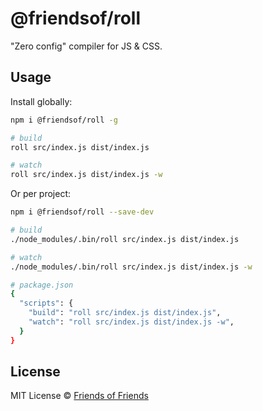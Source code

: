 # @friendsof/roll
"Zero config" compiler for JS & CSS.

## Usage
Install globally:
```bash
npm i @friendsof/roll -g

# build
roll src/index.js dist/index.js

# watch
roll src/index.js dist/index.js -w
```
Or per project:
```bash
npm i @friendsof/roll --save-dev

# build
./node_modules/.bin/roll src/index.js dist/index.js

# watch
./node_modules/.bin/roll src/index.js dist/index.js -w

# package.json
{
  "scripts": {
    "build": "roll src/index.js dist/index.js",
    "watch": "roll src/index.js dist/index.js -w",
  }
}
```

## License
MIT License © [Friends of Friends](https://thecouch.nyc)
